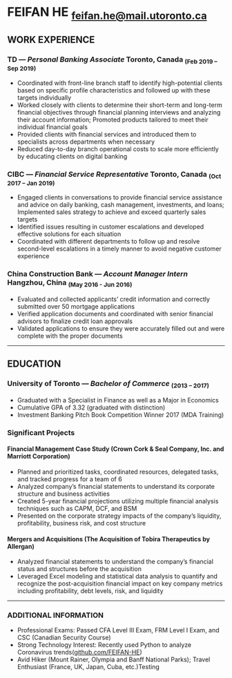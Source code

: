 

# FEIFAN HE <script>document.write('&nbsp;'.repeat(50))</script><sub>feifan.he@mail.utoronto.ca</sub>



## WORK EXPERIENCE

### TD _— Personal Banking Associate_ Toronto, Canada <sub>(Feb 2019 – Sep 2019)</sub>
- Coordinated with front-line branch staff to identify high-potential clients based on specific profile characteristics and followed up with these targets individually
- Worked closely with clients to determine their short-term and long-term financial objectives through financial planning interviews and analyzing their account information; Promoted products tailored to meet their individual financial goals
- Provided clients with financial services and introduced them to specialists across departments when necessary
- Reduced day-to-day branch operational costs to scale more efficiently by educating clients on digital banking

### CIBC _— Financial Service Representative_  Toronto, Canada <sub>(Oct 2017 – Jan 2019)</sub>
- Engaged clients in conversations to provide financial service assistance and advice on daily banking, cash management, investments, and loans; Implemented sales strategy to achieve and exceed quarterly sales targets
- Identified issues resulting in customer escalations and developed effective solutions for each situation
- Coordinated with different departments to follow up and resolve second-level escalations in a timely manner to avoid negative customer experience

### China Construction Bank _— Account Manager Intern_ Hangzhou, China <sub>(May 2016 - Jun 2016)</sub>
- Evaluated and collected applicants’ credit information and correctly submitted over 50 mortgage applications
- Verified application documents and coordinated with senior financial advisors to finalize credit loan approvals
- Validated applications to ensure they were accurately filled out and were complete with the proper documents

---
## EDUCATION
### University of Toronto _— Bachelor of Commerce_ <sub>(2013 – 2017)</sub>
- Graduated with a Specialist in Finance as well as a Major in Economics
- Cumulative GPA of 3.32 (graduated with distinction)
- Investment Banking Pitch Book Competition Winner 2017 (MDA Training)

### Significant Projects
#### Financial Management Case Study (Crown Cork & Seal Company, Inc. and Marriott Corporation)
- Planned and prioritized tasks, coordinated resources, delegated tasks, and tracked progress for a team of 6
- Analyzed company’s financial statements to understand its corporate structure and business activities
- Created 5-year financial projections utilizing multiple financial analysis techniques such as CAPM, DCF, and BSM
- Presented on the corporate strategy impacts of the company’s liquidity, profitability, business risk, and cost structure

#### Mergers and Acquisitions (The Acquisition of Tobira Therapeutics by Allergan)
- Analyzed financial statements to understand the company’s financial status and structures before the acquisition
- Leveraged Excel modeling and statistical data analysis to quantify and recognize the post-acquisition financial impact on key company metrics including profitability, debt levels, risk, and liquidity

---
### ADDITIONAL INFORMATION
- Professional Exams: Passed CFA Level III Exam, FRM Level I Exam, and CSC (Canadian Security Course)
- Strong Technology Interest: Recently used Python to analyze Coronavirus trends([github.com/FEIFAN-HE](https://github.com/FEIFAN-HE))
- Avid Hiker (Mount Rainer, Olympia and Banff National Parks); Travel Enthusiast (France, UK, Japan, Cuba, etc.)Testing
<!--stackedit_data:
eyJoaXN0b3J5IjpbLTIxMTgwNjUyMzQsLTIxMjkxNjk1ODksND
g1OTE3NzA3LDExNTEzOTI0MTEsLTQwNzc0ODIyNywtMjIwMzA3
OTQ5LC0xNTczMzYwMDc4LDMzMDM2NDk0Miw3NzU5NDU4NTgsLT
gwMzM5OTI5Nyw0OTc0NTYxNTYsMjAzMzIwMjA4NSw5MTMwNzEy
MTMsMTYwNjQyNTcwNiw4MDk2MTYxNTQsMzE0NzE5NDAzLDk5OT
A5NTk1OSwtMjA5MDg1NTY1OSw2NTQ3MDkxMjEsNjU0NzA5MTIx
XX0=
-->